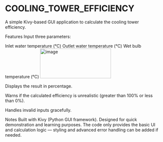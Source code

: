 # COOLING_TOWER_EFFICIENCY

A simple Kivy-based GUI application to calculate the cooling tower efficiency.

Features
Input three parameters:

Inlet water temperature (°C)
Outlet water temperature (°C)
Wet bulb temperature (°C)
<img width="233" height="98" alt="image" src="https://github.com/user-attachments/assets/0aa89f62-0d72-4a2c-a165-57fe4687a4e1" />


Displays the result in percentage.

Warns if the calculated efficiency is unrealistic (greater than 100% or less than 0%).

Handles invalid inputs gracefully.

Notes
Built with Kivy (Python GUI framework).
Designed for quick demonstration and learning purposes.
The code only provides the basic UI and calculation logic — styling and advanced error handling can be added if needed.
